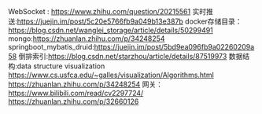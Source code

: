 WebSocket : https://www.zhihu.com/question/20215561
实时推送:https://juejin.im/post/5c20e5766fb9a049b13e387b
docker存储目录：https://blog.csdn.net/wanglei_storage/article/details/50299491
mongo:https://zhuanlan.zhihu.com/p/34248254
springboot_mybatis_druid:https://juejin.im/post/5bd9ea096fb9a02260209a58
倒排索引:https://blog.csdn.net/starzhou/article/details/87519973
数据结构:data structure visualization
https://www.cs.usfca.edu/~galles/visualization/Algorithms.html 
https://zhuanlan.zhihu.com/p/34248254
网关：https://www.bilibili.com/read/cv2297724/
https://zhuanlan.zhihu.com/p/32660126
